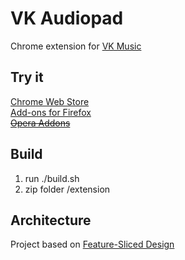 # VK Audiopad

Chrome extension for [VK Music](https://music.vk.com/)

## Try it

[Chrome Web Store](https://chrome.google.com/webstore/detail/plclpmphdjmdgmdpfkcmdkmohgpfecip)  
[Add-ons for Firefox](https://addons.mozilla.org/ru/firefox/addon/vkaudiopad/)  
[~~Opera Addons~~](https://addons.opera.com/ru/extensions/details/vk-audiopad/)

## Build

1. run ./build.sh
2. zip folder /extension

## Architecture

Project based on [Feature-Sliced Design](https://feature-sliced.design/)

